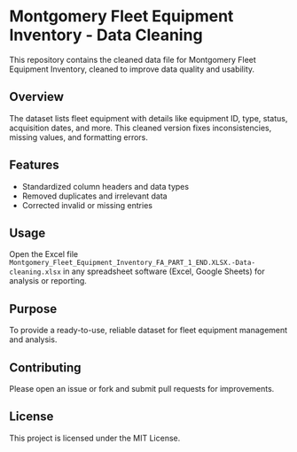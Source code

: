 # Montgomery Fleet Equipment Inventory - Data Cleaning

This repository contains the cleaned data file for Montgomery Fleet Equipment Inventory, cleaned to improve data quality and usability.

## Overview
The dataset lists fleet equipment with details like equipment ID, type, status, acquisition dates, and more. This cleaned version fixes inconsistencies, missing values, and formatting errors.

## Features
- Standardized column headers and data types
- Removed duplicates and irrelevant data
- Corrected invalid or missing entries

## Usage
Open the Excel file `Montgomery_Fleet_Equipment_Inventory_FA_PART_1_END.XLSX.-Data-cleaning.xlsx` in any spreadsheet software (Excel, Google Sheets) for analysis or reporting.

## Purpose
To provide a ready-to-use, reliable dataset for fleet equipment management and analysis.

## Contributing
Please open an issue or fork and submit pull requests for improvements.

## License
This project is licensed under the MIT License.
